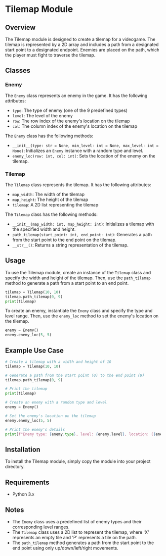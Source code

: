 # Tilemap Module
## Overview

The Tilemap module is designed to create a tilemap for a videogame. The tilemap is represented by a 2D array and includes a path from a designated start point to a designated endpoint. Enemies are placed on the path, which the player must fight to traverse the tilemap.

## Classes

### Enemy

The `Enemy` class represents an enemy in the game. It has the following attributes:

* `type`: The type of enemy (one of the 9 predefined types)
* `level`: The level of the enemy
* `row`: The row index of the enemy's location on the tilemap
* `col`: The column index of the enemy's location on the tilemap

The `Enemy` class has the following methods:

* `__init__(type: str = None, min_level: int = None, max_level: int = None)`: Initializes an `Enemy` instance with a random type and level.
* `enemy_loc(row: int, col: int)`: Sets the location of the enemy on the tilemap.

### Tilemap

The `Tilemap` class represents the tilemap. It has the following attributes:

* `map_width`: The width of the tilemap
* `map_height`: The height of the tilemap
* `tilemap`: A 2D list representing the tilemap

The `Tilemap` class has the following methods:

* `__init__(map_width: int, map_height: int)`: Initializes a tilemap with the specified width and height.
* `path_tilemap(start_point: int, end_point: int)`: Generates a path from the start point to the end point on the tilemap.
* `__str__()`: Returns a string representation of the tilemap.

## Usage

To use the Tilemap module, create an instance of the `Tilemap` class and specify the width and height of the tilemap. Then, use the `path_tilemap` method to generate a path from a start point to an end point.

```python
tilemap = Tilemap(10, 10)
tilemap.path_tilemap(0, 9)
print(tilemap)
```

To create an enemy, instantiate the `Enemy` class and specify the type and level range. Then, use the `enemy_loc` method to set the enemy's location on the tilemap.

```python
enemy = Enemy()
enemy.enemy_loc(5, 5)
```

## Example Use Case

```python
# Create a tilemap with a width and height of 10
tilemap = Tilemap(10, 10)

# Generate a path from the start point (0) to the end point (9)
tilemap.path_tilemap(0, 9)

# Print the tilemap
print(tilemap)

# Create an enemy with a random type and level
enemy = Enemy()

# Set the enemy's location on the tilemap
enemy.enemy_loc(5, 5)

# Print the enemy's details
print(f"Enemy type: {enemy.type}, level: {enemy.level}, location: ({enemy.row}, {enemy.col})")
```

## Installation

To install the Tilemap module, simply copy the module into your project directory.

## Requirements

* Python 3.x

## Notes

* The `Enemy` class uses a predefined list of enemy types and their corresponding level ranges.
* The `Tilemap` class uses a 2D list to represent the tilemap, where 'X' represents an empty tile and 'P' represents a tile on the path.
* The `path_tilemap` method generates a path from the start point to the end point using only up/down/left/right movements.